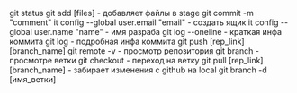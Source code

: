 git status
git add [files] - добавляет файлы в stage
git commit -m "comment"
it config --global user.email "email" - создать ящик
it config --global user.name "name" - имя разраба
git log --oneline - краткая инфа коммита
git log - подробная инфа коммита
git push [rep_link] [branch_name]
git remote -v - просмотр репозитория
git branch - просмотре ветки
git checkout - переход на ветку
git pull [rep_link] [branch_name] - забирает изменения с github на local
git branch -d [имя_ветки]